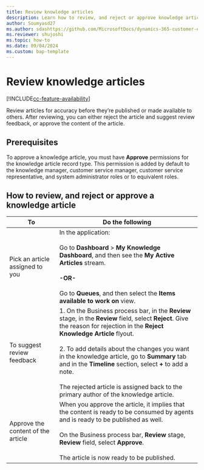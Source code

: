 ```yaml
---
title: Review knowledge articles 
description: Learn how to review, and reject or approve knowledge articles. 
author: Soumyasd27
ms.author: sdashttps://github.com/MicrosoftDocs/dynamics-365-customer-engagement-pr/compare/ss-4300248-freshness-aug?expand=1#diff-6abb5ae6c4dd1cd7161cd96919f757e6f365c2ef4b26974801bafe116f7edaba
ms.reviewer: shujoshi
ms.topic: how-to
ms.date: 09/04/2024
ms.custom: bap-template
---
```


# Review knowledge articles

[!INCLUDE[cc-feature-availability](../../includes/cc-feature-availability.md)]


Review articles for accuracy before they’re published or made available to others. After reviewing, you can either reject the article and suggest review feedback, or approve the content of the article.

## Prerequisites

To approve a knowledge article, you must have **Approve** permissions for the knowledge article record type. This permission is added by default to the knowledge manager, customer service manager, customer service representative, and system administrator roles or to equivalent roles.

## How to review, and reject or approve a knowledge article

|To|Do the following|  
|--------|-------------|  
|Pick an article assigned to you|In the application: <br /><br /> Go to **Dashboard** > **My Knowledge Dashboard**, and then see the **My Active Articles** stream.<br /><br /> **-OR-**<br /><br /> Go to **Queues**, and then select the **Items available to work on** view.|  
|To suggest review feedback|1.  On the Business process bar, in the **Review** stage, in the **Review** field, select **Reject**. Give the reason for rejection in the **Reject Knowledge Article** flyout. <br /><br />2.  To add details about the changes you want in the knowledge article, go to **Summary** tab and in the **Timeline** section, select **+** to add a note.<br /><br /> The rejected article is  assigned back to the primary author of the knowledge article.|  
|Approve the content of the article|When you approve the article, it implies that the content is ready to be consumed by agents and is ready to be published as well.<br /><br /> On the Business process bar, **Review** stage, **Review** field, select **Approve**.<br /><br /> The article is now ready to be published.|
